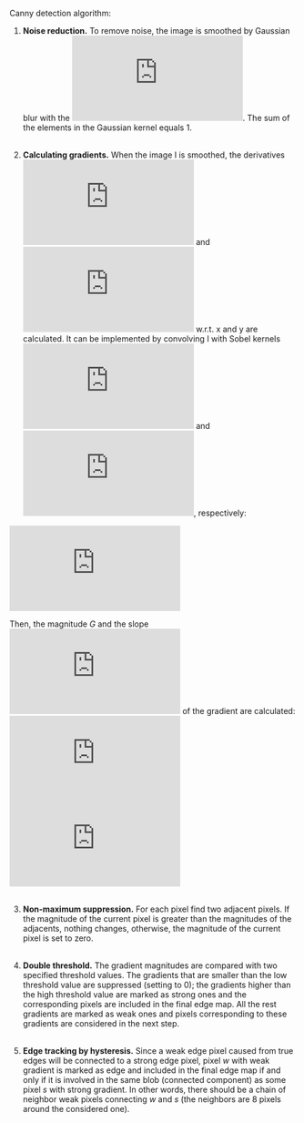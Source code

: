 Canny detection algorithm:
1. **Noise reduction.** To remove noise, the image is smoothed by Gaussian blur with the ![sigma](https://latex.codecogs.com/gif.latex?%5Csigma%20%3D%201.4). The sum of the elements in the Gaussian kernel equals $1$. <br><br>

2. **Calculating gradients.** When the image I is smoothed, the derivatives ![g_x](https://latex.codecogs.com/gif.latex?G_x) and ![g_y](https://latex.codecogs.com/gif.latex?G_y) w.r.t. x and y are calculated. It can be implemented by convolving I with Sobel kernels ![K_x](https://latex.codecogs.com/gif.latex?K_x) and ![K_y](https://latex.codecogs.com/gif.latex?K_y), respectively: 

![sobel_filters](https://latex.codecogs.com/gif.latex?K_x%20%3D%20%5Cbegin%7Bpmatrix%7D%20-1%20%26%200%20%26%201%20%5C%5C%20-2%20%26%200%20%26%202%20%5C%5C%20-1%20%26%200%20%26%201%20%5Cend%7Bpmatrix%7D%2C%20K_y%20%3D%20%5Cbegin%7Bpmatrix%7D%201%20%26%202%20%26%201%20%5C%5C%200%20%26%200%20%26%200%20%5C%5C%20-1%20%26%20-2%20%26%20-1%20%5Cend%7Bpmatrix%7D.)

Then, the magnitude $G$ and the slope ![theta](https://latex.codecogs.com/gif.latex?%5Ctheta) of the gradient are calculated:
![magnitude](https://latex.codecogs.com/gif.latex?%7CG%7C%20%3D%20%5Csqrt%7BI_x%5E2%20&plus;%20I_y%5E2%7D%2C)
![angle](https://latex.codecogs.com/gif.latex?%5Ctheta%28x%2Cy%29%20%3D%20arctan%5Cleft%28%5Cfrac%7BI_y%7D%7BI_x%7D%5Cright%29)
<br><br>

3. **Non-maximum suppression.** For each pixel find two adjacent pixels. If the magnitude of the current pixel is greater than the magnitudes of the adjacents, nothing changes, otherwise, the magnitude of the current pixel is set to zero.<br><br>

4. **Double threshold.** The gradient magnitudes are compared with two specified threshold values. The gradients that are smaller than the low threshold value are suppressed (setting to 0); the gradients higher than the high threshold value are marked as strong ones and the corresponding pixels are included in the final edge map. All the rest gradients are marked as weak ones and pixels corresponding to these gradients are considered in the next step.<br><br>

5. **Edge tracking by hysteresis.** Since a weak edge pixel caused from true edges will be connected to a strong edge pixel, pixel $w$ with weak gradient is marked as edge and included in the final edge map if and only if it is involved in the same blob (connected component) as some pixel $s$ with strong gradient. In other words, there should be a chain of neighbor weak pixels connecting $w$ and $s$ (the neighbors are 8 pixels around the considered one).
